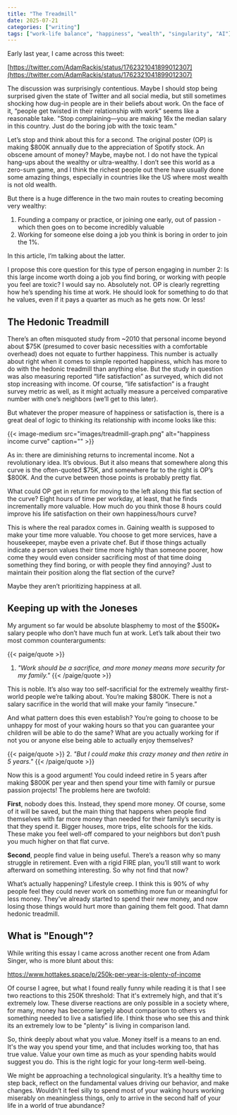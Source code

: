 ```yaml
---
title: "The Treadmill"
date: 2025-07-21
categories: ["writing"]
tags: ["work-life balance", "happiness", "wealth", "singularity", "AI"]
---
```


Early last year, I came across this tweet:

[https://twitter.com/AdamRackis/status/1762321041899012307](https://twitter.com/AdamRackis/status/1762321041899012307)

The discussion was surprisingly contentious. Maybe I should stop being surprised given the state of Twitter and all social media, but still sometimes shocking how dug-in people are in their beliefs about work. On the face of it, “people get twisted in their relationship with work” seems like a reasonable take. "Stop complaining—you are making 16x the median salary in this country. Just do the boring job with the toxic team."

Let’s stop and think about this for a second. The original poster (OP) is making $800K annually due to the appreciation of Spotify stock. An obscene amount of money? Maybe, maybe not. I do not have the typical hang-ups about the wealthy or ultra-wealthy. I don’t see this world as a zero-sum game, and I think the richest people out there have usually done some amazing things, especially in countries like the US where most wealth is not old wealth.

But there is a huge difference in the two main routes to creating becoming very wealthy:

1.  Founding a company or practice, or joining one early, out of passion - which then goes on to become incredibly valuable
2.  Working for someone else doing a job you think is boring in order to join the 1%.

In this article, I’m talking about the latter.

I propose this core question for this type of person engaging in number 2: Is this large income worth doing a job you find boring, or working with people you feel are toxic? I would say no. Absolutely not. OP is clearly regretting how he’s spending his time at work. He should look for something to do that he values, even if it pays a quarter as much as he gets now. Or less!

## The Hedonic Treadmill

There’s an often misquoted study from ~2010 that personal income beyond about $75K (presumed to cover basic necessities with a comfortable overhead) does not equate to further happiness. This number is actually about right when it comes to simple reported happiness, which has more to do with the hedonic treadmill than anything else. But the study in question was also measuring reported “life satisfaction” as surveyed, which did not stop increasing with income. Of course, “life satisfaction” is a fraught survey metric as well, as it might actually measure a perceived comparative number with one’s neighbors (we’ll get to this later).

But whatever the proper measure of happiness or satisfaction is, there is a great deal of logic to thinking its relationship with income looks like this:

{{< image-medium
    src="images/treadmill-graph.png"
    alt="happiness income curve"
    caption="" >}}

As in: there are diminishing returns to incremental income. Not a revolutionary idea. It’s obvious. But it also means that somewhere along this curve is the often-quoted $75K, and somewhere far to the right is OP’s $800K. And the curve between those points is probably pretty flat.

What could OP get in return for moving to the left along this flat section of the curve? Eight hours of time per workday, at least, that he finds incrementally more valuable. How much do you think those 8 hours could improve his life satisfaction on their own happiness/hours curve?

This is where the real paradox comes in. Gaining wealth is supposed to make your time more valuable. You choose to get more services, have a housekeeper, maybe even a private chef. But if those things actually indicate a person values their time more highly than someone poorer, how come they would even consider sacrificing most of that time doing something they find boring, or with people they find annoying? Just to maintain their position along the flat section of the curve?

Maybe they aren’t prioritizing happiness at all.

## Keeping up with the Joneses

My argument so far would be absolute blasphemy to most of the $500K+ salary people who don’t have much fun at work. Let’s talk about their two most common counterarguments:

{{< paige/quote >}}

1. _"Work should be a sacrifice, and more money means more security for my family."_
   {{< /paige/quote >}}

This is noble. It’s also way too self-sacrificial for the extremely wealthy first-world people we’re talking about. You’re making $800K. There is not a salary sacrifice in the world that will make your family “insecure.”

And what pattern does this even establish? You’re going to choose to be unhappy for most of your waking hours so that you can guarantee your children will be able to do the same? What are you actually working for if not you or anyone else being able to actually enjoy themselves?

{{< paige/quote >}} 2. _"But I could make this crazy money and then retire in 5 years."_
{{< /paige/quote >}}

Now this is a good argument! You could indeed retire in 5 years after making $800K per year and then spend your time with family or pursue passion projects! The problems here are twofold:

**First**, nobody does this. Instead, they spend more money. Of course, some of it will be saved, but the main thing that happens when people find themselves with far more money than needed for their family’s security is that they spend it. Bigger houses, more trips, elite schools for the kids. These make you feel well-off compared to your neighbors but don’t push you much higher on that flat curve.

**Second**, people find value in being useful. There’s a reason why so many struggle in retirement. Even with a rigid FIRE plan, you’ll still want to work afterward on something interesting. So why not find that now?

What’s actually happening? Lifestyle creep. I think this is 90% of why people feel they could never work on something more fun or meaningful for less money. They’ve already started to spend their new money, and now losing those things would hurt more than gaining them felt good. That damn hedonic treadmill.

## What is "Enough"?

While writing this essay I came across another recent one from Adam Singer, who is more blunt about this:

https://www.hottakes.space/p/250k-per-year-is-plenty-of-income

Of course I agree, but what I found really funny while reading it is that I see two reactions to this 250K threshold: That it's extremely high, and that it's extremely low. These diverse reactions are only possible in a society where, for many, money has become largely about comparison to others vs something needed to live a satisfied life. I think those who see this and think its an extremely low to be "plenty" is living in comparison land.

So, think deeply about what you value. Money itself is a means to an end. It's the way you spend your time, and that includes working too, that has true value. Value your own time as much as your spending habits would suggest you do. This is the right logic for your long-term well-being.

We might be approaching a technological singularity. It’s a healthy time to step back, reflect on the fundamental values driving our behavior, and make changes. Wouldn’t it feel silly to spend most of your waking hours working miserably on meaningless things, only to arrive in the second half of your life in a world of true abundance?
